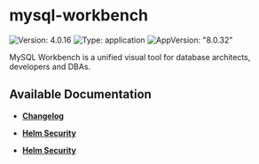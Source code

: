 # mysql-workbench

![Version: 4.0.16](https://img.shields.io/badge/Version-4.0.16-informational?style=flat-square) ![Type: application](https://img.shields.io/badge/Type-application-informational?style=flat-square) ![AppVersion: "8.0.32"](https://img.shields.io/badge/AppVersion-"8.0.32"-informational?style=flat-square)

MySQL Workbench is a unified visual tool for database architects, developers and DBAs.

## Available Documentation

- [**Changelog**](CHANGELOG)

- [**Helm Security**](container-security)

- [**Helm Security**](helm-security)

